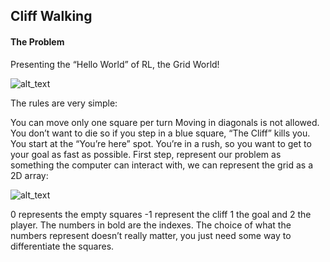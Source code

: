 ## Cliff Walking
#### The Problem

Presenting the “Hello World” of RL, the Grid World!

![alt_text](https://cdn-images-1.medium.com/max/800/1*XSa5M5BvLbvGLi7b_kCRFQ.png)

The rules are very simple:

You can move only one square per turn
Moving in diagonals is not allowed.
You don’t want to die so if you step in a blue square, “The Cliff” kills you.
You start at the “You’re here” spot.
You’re in a rush, so you want to get to your goal as fast as possible.
First step, represent our problem as something the computer can interact with, we can represent the grid as a 2D array:

![alt_text](https://cdn-images-1.medium.com/max/800/1*IWCVmQ7WoQ7eG2R5k-7AQA.png)

0 represents the empty squares
-1 represent the cliff
1 the goal and 2 the player.
The numbers in bold are the indexes. The choice of what the numbers represent doesn’t really matter, you just need some way to differentiate the squares.

